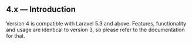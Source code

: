 ## 4.x — Introduction

Version 4 is compatible with Laravel 5.3 and above. Features, functionality and usage are identical to version 3, so please refer to the documentation for that.
